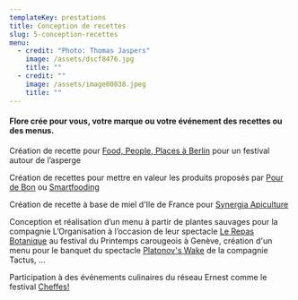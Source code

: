 ```yaml
---
templateKey: prestations
title: Conception de recettes
slug: 5-conception-recettes
menu:
  - credit: "Photo: Thomas Jaspers"
    image: /assets/dscf8476.jpg
    title: ""
  - credit: ""
    image: /assets/image00038.jpeg
    title: ""
---
```

#### Flore crée pour vous, votre marque ou votre événement des recettes ou des menus.

Création de recette pour [Food, People, Places à Berlin](http://www.foodpeopleplaces.com/asparagus-recipe-asparagus-flan-with-green-tartar/) pour un festival autour de l’asperge

Création de recettes pour mettre en valeur les produits proposés par [Pour de Bon](https://blog.pourdebon.com/tagliatelles-de-printemps/)  ou [Smartfooding](https://www.smartfooding.com/fr/blog/366_pancakes-sales-sans-gluten-legumes-sautes-sauce-au-yaourt-matcha-citron-et-granola-sale.html)

Création de recette à base de miel d'Ile de France pour [Synergia Apiculture](https://www.synergiapiculture.com/categorie-produit/epicerie-artisanale/)

Conception et réalisation d’un menu à partir de plantes sauvages pour la compagnie L’Organisation à l’occasion de leur spectacle [Le Repas Botanique](https://www.printemps-carougeois.ch/2019/spectacles/le-repas-botanique) au festival du Printemps carougeois à Genève, création d'un menu pour le banquet du spectacle [Platonov's Wake](http://www.lilasenscene.com/decouvrir/platonovs-wake) de la compagnie Tactus, ...

Participation à des événements culinaires du réseau Ernest comme le festival [Cheffes!](https://us15.campaign-archive.com/?u=be6e33761d9ccbe9ed9a652c4&id=bbef9e75e2)